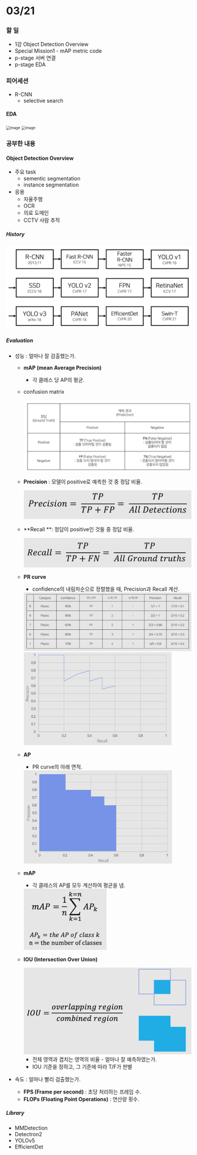# 03/21

### 할 일

* 1강 Object Detection Overview
* Special Mission1 - mAP metric code
* p-stage 서버 연결
* p-stage EDA



### 피어세션

* R-CNN
  * selective search




#### EDA

<img src="https://user-images.githubusercontent.com/77479625/159222973-c4f09e6a-978e-436e-ba6c-da7b6ec9e36d.png" alt="image" style="zoom: 67%;" />

<img src="https://user-images.githubusercontent.com/77479625/159223305-e28d7d96-b2d3-43e1-b8ad-3bf9c99b70a7.png" alt="image" style="zoom:67%;" />







### 공부한 내용

#### Object Detection Overview

* 주요 task
  * sementic segmentation
  * instance segmentation
* 응용
  * 자율주행
  * OCR
  * 의료 도메인
  * CCTV 사람 추적



##### History

<img src="0321.assets/image-20220321112059447.png" alt="image-20220321112059447" style="zoom:50%;" />



##### Evaluation

* 성능 : 얼마나 잘 검출했는가.

  * **mAP (mean Average Precision)**

    * 각 클래스 당 AP의 평균.

  * confusion matrix

    <img src="0321.assets/image-20220321112709168.png" alt="image-20220321112709168" style="zoom: 67%;" />

  * **Precision** : 모델이 positive로 예측한 것 중 정답 비율.

    <img src="0321.assets/image-20220321113438499.png" alt="image-20220321113438499" style="zoom:50%;" />

  * **Recall **: 정답이 positive인 것들 중 정답 비율.

    <img src="0321.assets/image-20220321113513724.png" alt="image-20220321113513724" style="zoom:50%;" />

  * **PR curve**

    * confidence의 내림차순으로 정렬했을 때, Precision과 Recall 계산.

    <img src="0321.assets/image-20220321114017049.png" alt="image-20220321114017049" style="zoom:50%;" />

    <img src="0321.assets/image-20220321114304804.png" alt="image-20220321114304804" style="zoom:50%;" />

  * **AP**

    * PR curve의 아래 면적.

    <img src="0321.assets/image-20220321114350258.png" alt="image-20220321114350258" style="zoom:50%;" />

  * **mAP**

    * 각 클래스의 AP를 모두 계산하여 평균을 냄.

    <img src="0321.assets/image-20220321114442446.png" alt="image-20220321114442446" style="zoom:50%;" />

  * **IOU (Intersection Over Union)**

    <img src="0321.assets/image-20220321114816759.png" alt="image-20220321114816759" style="zoom:50%;" />

    * 전체 영역과 겹치는 영역의 비율 - 얼마나 잘 예측하였는가.
    * IOU 기준을 정하고, 그 기준에 따라 T/F가 판별

* 속도 : 얼마나 빨리 검출했는가.

  * **FPS (Frame per second)** : 초당 처리하는 프레임 수.
  * **FLOPs (Floating Point Operations)** : 연산량 횟수.



##### Library

* MMDetection
* Detectron2
* YOLOv5
* EfficientDet




